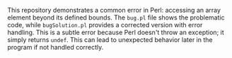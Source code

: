 This repository demonstrates a common error in Perl: accessing an array element beyond its defined bounds.  The `bug.pl` file shows the problematic code, while `bugSolution.pl` provides a corrected version with error handling.  This is a subtle error because Perl doesn't throw an exception; it simply returns `undef`.  This can lead to unexpected behavior later in the program if not handled correctly.